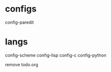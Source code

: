 # configs

config-paredit

# langs

config-scheme
config-lisp
config-c
config-python

remove todo.org
